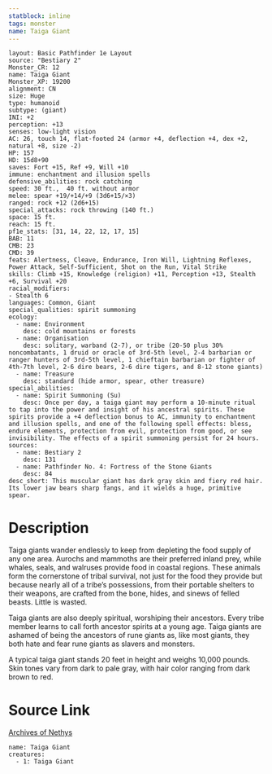 ```yaml
---
statblock: inline
tags: monster
name: Taiga Giant
---
```

```statblock
layout: Basic Pathfinder 1e Layout
source: "Bestiary 2"
Monster_CR: 12
name: Taiga Giant
Monster_XP: 19200
alignment: CN
size: Huge
type: humanoid
subtype: (giant)
INI: +2
perception: +13
senses: low-light vision
AC: 26, touch 14, flat-footed 24 (armor +4, deflection +4, dex +2, natural +8, size -2)
HP: 157
HD: 15d8+90
saves: Fort +15, Ref +9, Will +10
immune: enchantment and illusion spells
defensive_abilities: rock catching
speed: 30 ft.,  40 ft. without armor
melee: spear +19/+14/+9 (3d6+15/×3)
ranged: rock +12 (2d6+15)
special_attacks: rock throwing (140 ft.)
space: 15 ft.
reach: 15 ft.
pf1e_stats: [31, 14, 22, 12, 17, 15]
BAB: 11
CMB: 23
CMD: 39
feats: Alertness, Cleave, Endurance, Iron Will, Lightning Reflexes, Power Attack, Self-Sufficient, Shot on the Run, Vital Strike
skills: Climb +15, Knowledge (religion) +11, Perception +13, Stealth +6, Survival +20
racial_modifiers:
- Stealth 6
languages: Common, Giant
special_qualities: spirit summoning
ecology:
  - name: Environment
    desc: cold mountains or forests
  - name: Organisation
    desc: solitary, warband (2-7), or tribe (20-50 plus 30% noncombatants, 1 druid or oracle of 3rd-5th level, 2-4 barbarian or ranger hunters of 3rd-5th level, 1 chieftain barbarian or fighter of 4th-7th level, 2-6 dire bears, 2-6 dire tigers, and 8-12 stone giants)
  - name: Treasure
    desc: standard (hide armor, spear, other treasure)
special_abilities:
  - name: Spirit Summoning (Su)
    desc: Once per day, a taiga giant may perform a 10-minute ritual to tap into the power and insight of his ancestral spirits. These spirits provide a +4 deflection bonus to AC, immunity to enchantment and illusion spells, and one of the following spell effects: bless, endure elements, protection from evil, protection from good, or see invisibility. The effects of a spirit summoning persist for 24 hours.
sources:
  - name: Bestiary 2
    desc: 131
  - name: Pathfinder No. 4: Fortress of the Stone Giants
    desc: 84
desc_short: This muscular giant has dark gray skin and fiery red hair. Its lower jaw bears sharp fangs, and it wields a huge, primitive spear.
```
# Description
Taiga giants wander endlessly to keep from depleting the food supply of any one area. Aurochs and mammoths are their preferred inland prey, while whales, seals, and walruses provide food in coastal regions. These animals form the cornerstone of tribal survival, not just for the food they provide but because nearly all of a tribe’s possessions, from their portable shelters to their weapons, are crafted from the bone, hides, and sinews of felled beasts. Little is wasted.

Taiga giants are also deeply spiritual, worshiping their ancestors. Every tribe member learns to call forth ancestor spirits at a young age. Taiga giants are ashamed of being the ancestors of rune giants as, like most giants, they both hate and fear rune giants as slavers and monsters.

A typical taiga giant stands 20 feet in height and weighs 10,000 pounds. Skin tones vary from dark to pale gray, with hair color ranging from dark brown to red.
# Source Link
[Archives of Nethys](https://aonprd.com/MonsterDisplay.aspx?ItemName=Taiga%20Giant)
```encounter-table
name: Taiga Giant
creatures:
  - 1: Taiga Giant
```
